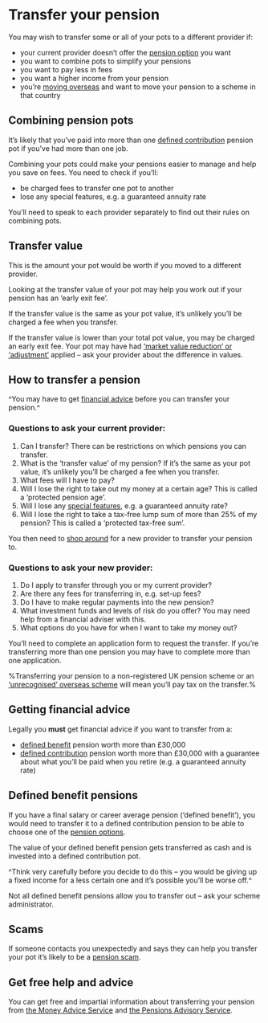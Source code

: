 # Transfer your pension

You may wish to transfer some or all of your pots to a different provider if:

- your current provider doesn’t offer the [pension option](/en/pension-pot-options) you want
- you want to combine pots to simplify your pensions
- you want to pay less in fees
- you want a higher income from your pension
- you’re [moving overseas](https://www.gov.uk/transferring-your-pension/transferring-to-an-overseas-pension-scheme) and want to move your pension to a scheme in that country

## Combining pension pots

It’s likely that you’ve paid into more than one [defined contribution](/en/pension-types) pension pot if you’ve had more than one job.

Combining your pots could make your pensions easier to manage and help you save on fees. You need to check if you’ll:

 - be charged fees to transfer one pot to another
 - lose any special features, e.g. a guaranteed annuity rate

You’ll need to speak to each provider separately to find out their rules on combining pots.

## Transfer value

This is the amount your pot would be worth if you moved to a different provider.

Looking at the transfer value of your pot may help you work out if your pension has an ‘early exit fee’.

If the transfer value is the same as your pot value, it’s unlikely you’ll be charged a fee when you transfer.

If the transfer value is lower than your total pot value, you may be charged an early exit fee. Your pot may have had [‘market value reduction’ or ‘adjustment’](/en/pension-statements#special-features) applied – ask your provider about the difference in values.

## How to transfer a pension

^You may have to get [financial advice](/en/transfer-pension#getting-financial-advice) before you can transfer your pension.^

### Questions to ask your **current** provider:

1. Can I transfer? There can be restrictions on which pensions you can transfer.
2. What is the ‘transfer value’ of my pension? If it’s the same as your pot value, it’s unlikely you’ll be charged a fee when you transfer.
3. What fees will I have to pay?
4. Will I lose the right to take out my money at a certain age? This is called a ‘protected pension age’.
5. Will I lose any [special features](/en/pension-statements#special-features), e.g. a guaranteed annuity rate?
6. Will I lose the right to take a tax-free lump sum of more than 25% of my pension? This is called a ‘protected tax-free sum’.

You then need to [shop around](/en/shop-around) for a new provider to transfer your pension to.

### Questions to ask your **new** provider:

1. Do I apply to transfer through you or my current provider?
2. Are there any fees for transferring in, e.g. set-up fees?
3. Do I have to make regular payments into the new pension?
4. What investment funds and levels of risk do you offer? You may need help from a financial adviser with this.
5. What options do you have for when I want to take my money out?

You’ll need to complete an application form to request the transfer. If you’re transferring more than one pension you may have to complete more than one application.

%Transferring your pension to a non-registered UK pension scheme or an [‘unrecognised’ overseas scheme](https://www.gov.uk/transferring-your-pension/transferring-to-an-overseas-pension-scheme) will mean you’ll pay tax on the transfer.%

## Getting financial advice

Legally you **must**  get financial advice if you want to transfer from a:

 - [defined benefit](/en/pension-types#defined-benefit-final-salary-or-career-average) pension worth more than £30,000
 - [defined contribution](/en/pension-types#defined-contribution) pension worth more than £30,000 with a guarantee about what you’ll be paid when you retire (e.g. a guaranteed annuity rate)

## Defined benefit pensions

If you have a final salary or career average pension (‘defined benefit’), you would need to transfer it to a defined contribution pension to be able to choose one of the [pension options](/en/pension-pot-options).

The value of your defined benefit pension gets transferred as cash and is invested into a defined contribution pot.

^Think very carefully before you decide to do this – you would be giving up a fixed income for a less certain one and it’s possible you’ll be worse off.^

Not all defined benefit pensions allow you to transfer out – ask your scheme administrator.

## Scams

If someone contacts you unexpectedly and says they can help you transfer your pot it’s likely to be a [pension scam](/en/scams).

## Get free help and advice

You can get free and impartial information about transferring your pension from [the Money Advice Service](https://www.moneyadviceservice.org.uk/en) and [the Pensions Advisory Service](http://www.pensionsadvisoryservice.org.uk).
